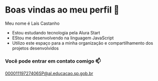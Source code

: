 # Boas vindas ao meu perfil 🖤​

Meu nome é Laís Castanho
- Estou estudando tecnologia pela Alura Start
- EStou me desenvolvendo na linguagem JavaScript
- Utilizo este espaço para a minha organização e compartilhamento dos projetos desenvolvidos

### Você pode entrar em contato comigo 📫​

00001119727406SP@al.educacao.sp.gob.br
